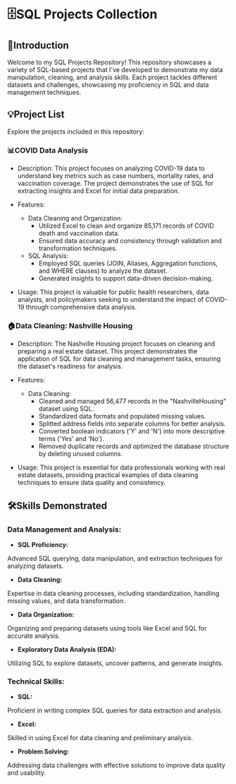 # 🗄️SQL Projects Collection
## 🔎Introduction
Welcome to my SQL Projects Repository! This repository showcases a variety of SQL-based projects that I've developed to demonstrate my data manipulation, cleaning, and analysis skills. Each project tackles different datasets and challenges, showcasing my proficiency in SQL and data management techniques.

## 💡Project List
Explore the projects included in this repository:

### 📊COVID Data Analysis
- Description:
This project focuses on analyzing COVID-19 data to understand key metrics such as case numbers, mortality rates, and vaccination coverage. The project demonstrates the use of SQL for extracting insights and Excel for initial data preparation.

- Features:
  - Data Cleaning and Organization:
      - Utilized Excel to clean and organize 85,171 records of COVID death and vaccination data.
      - Ensured data accuracy and consistency through validation and transformation techniques.
  - SQL Analysis:
      - Employed SQL queries (JOIN, Aliases, Aggregation functions, and WHERE clauses) to analyze the dataset.
      - Generated insights to support data-driven decision-making.
- Usage:
This project is valuable for public health researchers, data analysts, and policymakers seeking to understand the impact of COVID-19 through comprehensive data analysis.

### 🏠Data Cleaning: Nashville Housing
- Description:
The Nashville Housing project focuses on cleaning and preparing a real estate dataset. This project demonstrates the application of SQL for data cleaning and management tasks, ensuring the dataset's readiness for analysis.

- Features:
  - Data Cleaning:
      - Cleaned and managed 56,477 records in the "NashvilleHousing" dataset using SQL.
      - Standardized data formats and populated missing values.
      - Splitted address fields into separate columns for better analysis.
      - Converted boolean indicators ('Y' and 'N') into more descriptive terms ('Yes' and 'No').
      - Removed duplicate records and optimized the database structure by deleting unused columns.

- Usage:
This project is essential for data professionals working with real estate datasets, providing practical examples of data cleaning techniques to ensure data quality and consistency.

## 🛠️Skills Demonstrated
### Data Management and Analysis:
- **SQL Proficiency:** 

Advanced SQL querying, data manipulation, and extraction techniques for analyzing datasets.

- **Data Cleaning:**  

Expertise in data cleaning processes, including standardization, handling missing values, and data transformation.

- **Data Organization:** 

Organizing and preparing datasets using tools like Excel and SQL for accurate analysis.

- **Exploratory Data Analysis (EDA):** 

Utilizing SQL to explore datasets, uncover patterns, and generate insights.

### Technical Skills: 
- **SQL:** 

Proficient in writing complex SQL queries for data extraction and analysis.

- **Excel:**  

Skilled in using Excel for data cleaning and preliminary analysis.

- **Problem Solving:** 

Addressing data challenges with effective solutions to improve data quality and usability.

